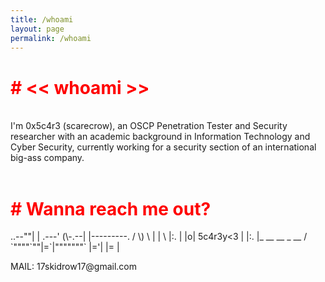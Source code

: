 ```yaml
---
title: /whoami
layout: page
permalink: /whoami
---
```

<h1 style="color:red"># << whoami >></h1>
<br>
I'm 0x5c4r3 (scarecrow), an OSCP Penetration Tester and Security researcher with an academic background in Information Technology and Cyber Security, currently working for a security section of an international big-ass company.<br/>
<br>

<h1 style="color:red"># Wanna reach me out?</h1>
<p>
       ..--""|
       | .---'
 (\-.--| |---------.
/ \) \ | |          \
|:.  | |o| 5c4r3y<3  |
|:.  |_ __  __ _  __ /
`""""`""|=`|"""""""`
        |='|
        |= |
</p>
MAIL: 17skidrow17@gmail.com
